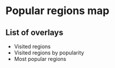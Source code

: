 Popular regions map
===================

List of overlays
----------------
- Visited regions
- Visited regions by popularity
- Most popular regions
